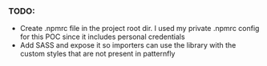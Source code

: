 ### TODO:
- Create .npmrc file in the project root dir. I used my private .npmrc config for this POC since it includes personal credentials
- Add SASS and expose it so importers can use the library with the custom styles that are not present in patternfly